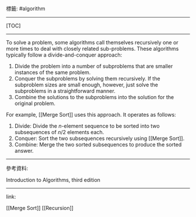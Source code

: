 標籤: #algorithm 

---

[TOC]

---

To solve a problem, some algorithms call themselves recursively one or more times to deal with closely related sub-problems. These algorithms typically follow a divide-and-conquer approach:

1. Divide the problem into a number of subproblems that are smaller instances of the same problem.
2. Conquer the subproblems by solving them recursively. If the subproblem sizes are small enough, however, just solve the subproblems in a straightforward manner.
3. Combine the solutions to the subproblems into the solution for the original problem.

For example, [[Merge Sort]] uses this approach. It operates as follows:

1. Divide: Divide the $n$-element sequence to be sorted into two subsequences of $n / 2$ elements each.
2. Conquer: Sort the two subsequences recursively using [[Merge Sort]].
3. Combine: Merge the two sorted subsequences to produce the sorted answer.

---

參考資料:

Introduction to Algorithms, third edition

---

link:

[[Merge Sort]]
[[Recursion]]